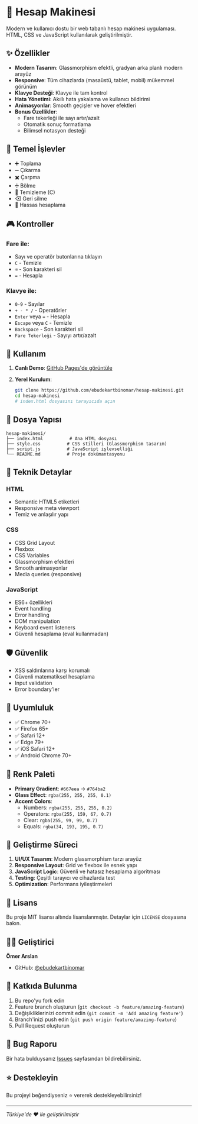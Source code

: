 # 🧮 Hesap Makinesi

Modern ve kullanıcı dostu bir web tabanlı hesap makinesi uygulaması. HTML, CSS ve JavaScript kullanılarak geliştirilmiştir.

## ✨ Özellikler

- **Modern Tasarım**: Glassmorphism efektli, gradyan arka planlı modern arayüz
- **Responsive**: Tüm cihazlarda (masaüstü, tablet, mobil) mükemmel görünüm
- **Klavye Desteği**: Klavye ile tam kontrol
- **Hata Yönetimi**: Akıllı hata yakalama ve kullanıcı bildirimi
- **Animasyonlar**: Smooth geçişler ve hover efektleri
- **Bonus Özellikler**: 
  - Fare tekerleği ile sayı artır/azalt
  - Otomatik sonuç formatlama
  - Bilimsel notasyon desteği

## 🎯 Temel İşlevler

- ➕ Toplama
- ➖ Çıkarma  
- ✖️ Çarpma
- ➗ Bölme
- 🔄 Temizleme (C)
- ⌫ Geri silme
- 🎯 Hassas hesaplama

## 🎮 Kontroller

### Fare ile:
- Sayı ve operatör butonlarına tıklayın
- `C` - Temizle
- `⌫` - Son karakteri sil
- `=` - Hesapla

### Klavye ile:
- `0-9` - Sayılar
- `+ - * /` - Operatörler
- `Enter` veya `=` - Hesapla
- `Escape` veya `C` - Temizle
- `Backspace` - Son karakteri sil
- `Fare Tekerleği` - Sayıyı artır/azalt

## 🚀 Kullanım

1. **Canlı Demo**: [GitHub Pages'de görüntüle](https://ebudekartbinomar.github.io/hesap-makinesi/)

2. **Yerel Kurulum**:
   ```bash
   git clone https://github.com/ebudekartbinomar/hesap-makinesi.git
   cd hesap-makinesi
   # index.html dosyasını tarayıcıda açın
   ```

## 📁 Dosya Yapısı

```
hesap-makinesi/
├── index.html          # Ana HTML dosyası
├── style.css          # CSS stilleri (Glassmorphism tasarım)
├── script.js          # JavaScript işlevselliği
└── README.md          # Proje dokümantasyonu
```

## 🔧 Teknik Detaylar

### HTML
- Semantic HTML5 etiketleri
- Responsive meta viewport
- Temiz ve anlaşılır yapı

### CSS
- CSS Grid Layout
- Flexbox
- CSS Variables
- Glassmorphism efektleri
- Smooth animasyonlar
- Media queries (responsive)

### JavaScript
- ES6+ özellikleri
- Event handling
- Error handling
- DOM manipulation
- Keyboard event listeners
- Güvenli hesaplama (eval kullanmadan)

## 🛡️ Güvenlik

- XSS saldırılarına karşı korumalı
- Güvenli matematiksel hesaplama
- Input validation
- Error boundary'ler

## 📱 Uyumluluk

- ✅ Chrome 70+
- ✅ Firefox 65+
- ✅ Safari 12+
- ✅ Edge 79+
- ✅ iOS Safari 12+
- ✅ Android Chrome 70+

## 🎨 Renk Paleti

- **Primary Gradient**: `#667eea` → `#764ba2`
- **Glass Effect**: `rgba(255, 255, 255, 0.1)`
- **Accent Colors**: 
  - Numbers: `rgba(255, 255, 255, 0.2)`
  - Operators: `rgba(255, 159, 67, 0.7)`
  - Clear: `rgba(255, 99, 99, 0.7)`
  - Equals: `rgba(34, 193, 195, 0.7)`

## 🚀 Geliştirme Süreci

1. **UI/UX Tasarım**: Modern glassmorphism tarzı arayüz
2. **Responsive Layout**: Grid ve flexbox ile esnek yapı
3. **JavaScript Logic**: Güvenli ve hatasız hesaplama algoritması
4. **Testing**: Çeşitli tarayıcı ve cihazlarda test
5. **Optimization**: Performans iyileştirmeleri

## 📄 Lisans

Bu proje MIT lisansı altında lisanslanmıştır. Detaylar için `LICENSE` dosyasına bakın.

## 👨‍💻 Geliştirici

**Ömer Arslan**
- GitHub: [@ebudekartbinomar](https://github.com/ebudekartbinomar)

## 🤝 Katkıda Bulunma

1. Bu repo'yu fork edin
2. Feature branch oluşturun (`git checkout -b feature/amazing-feature`)
3. Değişikliklerinizi commit edin (`git commit -m 'Add amazing feature'`)
4. Branch'inizi push edin (`git push origin feature/amazing-feature`)
5. Pull Request oluşturun

## 🐛 Bug Raporu

Bir hata bulduysanız [Issues](https://github.com/ebudekartbinomar/hesap-makinesi/issues) sayfasından bildirebilirsiniz.

## ⭐ Destekleyin

Bu projeyi beğendiyseniz ⭐ vererek destekleyebilirsiniz!

---

*Türkiye'de ❤️ ile geliştirilmiştir*